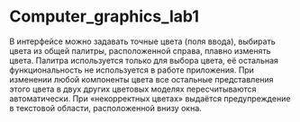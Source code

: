 # Computer_graphics_lab1
В интерфейсе можно задавать точные цвета (поля ввода), выбирать цвета из общей палитры, расположенной справа, плавно изменять цвета.
Палитра используется только для выбора цвета, её остальная функциональность не используется в работе приложения.
При изменении любой компоненты цвета все остальные представления этого цвета в двух других цветовых моделях пересчитываются автоматически.
При «некорректных цветах» выдаётся предупреждение в текстовой области, расположенной внизу окна. 

